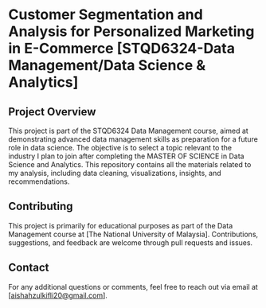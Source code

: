 #  Customer Segmentation and Analysis for Personalized Marketing in E-Commerce [STQD6324-Data Management/Data Science & Analytics]

## Project Overview

This project is part of the STQD6324 Data Management course, aimed at demonstrating advanced data management skills as preparation for a future role in data science. 
The objective is to select a topic relevant to the industry I plan to join after completing the MASTER OF SCIENCE in Data Science and Analytics. 
This repository contains all the materials related to my analysis, including data cleaning, visualizations, insights, and recommendations.

## Contributing
This project is primarily for educational purposes as part of the Data Management course at [The National University of Malaysia]. Contributions, suggestions, and feedback are welcome through pull requests and issues.

## Contact
For any additional questions or comments, feel free to reach out via email at [aishahzulkifli20@gmail.com].
